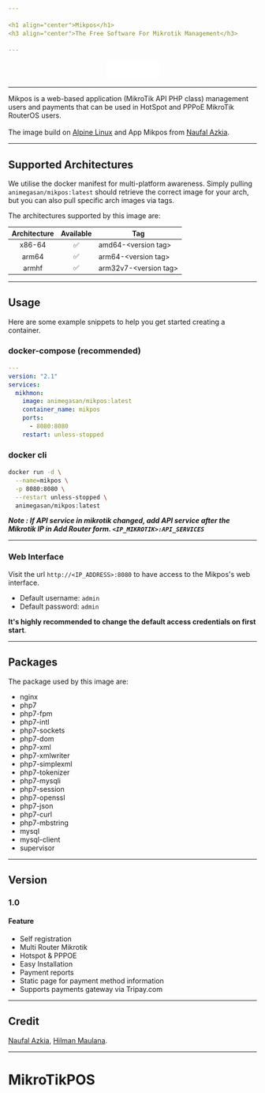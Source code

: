 ```yaml
---

<h1 align="center">Mikpos</h1>
<h3 align="center">The Free Software For Mikrotik Management</h3>

---
```


<p align="center">
<img alt="Logo Banner" src="https://raw.githubusercontent.com/animegasan/mikpos/main/src/public/assets/images/brand/logo.png"/>
</p>

---

Mikpos is a web-based application (MikroTik API PHP class) management users and payments that can be used in HotSpot and PPPoE MikroTik RouterOS users.
<br>
<br>
The image build on <a href="http://www.alpinelinux.org" target="_blank">Alpine Linux</a> and App Mikpos from <a href="https://github.com/naufkia/mikpos" target="_blank">Naufal Azkia</a>.

---

## Supported Architectures
We utilise the docker manifest for multi-platform awareness. Simply pulling ```animegasan/mikpos:latest``` should retrieve the correct image for your arch, but you can also pull specific arch images via tags.

The architectures supported by this image are:

| Architecture | Available | Tag |
| :----: | :----: | ---- |
| x86-64 | ✅ | amd64-\<version tag\> |
| arm64 | ✅ | arm64-\<version tag\> |
| armhf	| ✅	| arm32v7-\<version tag\> |

---

## Usage
Here are some example snippets to help you get started creating a container.
### docker-compose (recommended)
```yaml
---
version: "2.1"
services:
  mikhmon:
    image: animegasan/mikpos:latest
    container_name: mikpos
    ports:
      - 8080:8080
    restart: unless-stopped
```
### docker cli

```bash
docker run -d \
  --name=mikpos \
  -p 8080:8080 \
  --restart unless-stopped \
  animegasan/mikpos:latest
```

***Note : If API service in mikrotik changed, add API service after the Mikrotik IP in Add Router form. `<IP_MIKROTIK>:API_SERVICES`***

---

### Web Interface

Visit the url `http://<IP_ADDRESS>:8080` to have access to the Mikpos's web interface.

-   Default username: `admin`
-   Default password: `admin`

**It's highly recommended to change the default access credentials on first start**.

---

## Packages
The package used by this image are:
- nginx
- php7
- php7-fpm
- php7-intl
- php7-sockets
- php7-dom
- php7-xml
- php7-xmlwriter
- php7-simplexml
- php7-tokenizer
- php7-mysqli
- php7-session
- php7-openssl
- php7-json
- php7-curl
- php7-mbstring
- mysql
- mysql-client
- supervisor

---

## Version
### 1.0
#### Feature
   - Self registration
   - Multi Router Mikrotik
   - Hotspot & PPPOE
   - Easy Installation
   - Payment reports
   - Static page for payment method information
   - Supports payments gateway via Tripay.com

---

## Credit
[Naufal Azkia](https://github.com/naufkia), [Hilman Maulana](https://github.com/animegasan).

---
# MikroTikPOS
